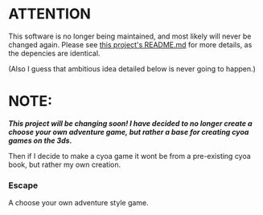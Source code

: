 # ATTENTION
This software is no longer being maintained, and most likely will never be changed again.
Please see [this project's README.md](https://github.com/Magicrafter13/MaVeRo-3D/) for more details, as the depencies are identical.

(Also I guess that ambitious idea detailed below is never going to happen.)

# NOTE:
***This project will be changing soon! I have decided to no longer create a choose your own adventure game, but rather a base for creating cyoa games on the 3ds.***

Then if I decide to make a cyoa game it wont be from a pre-existing cyoa book, but rather my own creation.


### Escape
A choose your own adventure style game.
